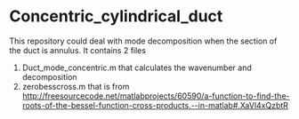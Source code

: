 # Concentric_cylindrical_duct

This repository could deal with mode decomposition when the section of the duct is annulus. 
It contains 2 files
1. Duct_mode_concentric.m that calculates the wavenumber and decomposition
2. zerobesscross.m that is from http://freesourcecode.net/matlabprojects/60590/a-function-to-find-the-roots-of-the-bessel-function-cross-products.--in-matlab#.XaVl4xQzbtR
